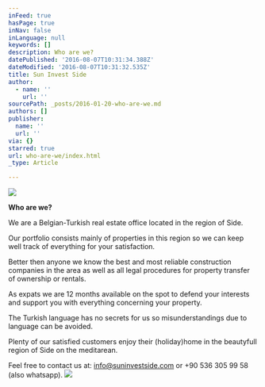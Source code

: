 ```yaml
---
inFeed: true
hasPage: true
inNav: false
inLanguage: null
keywords: []
description: Who are we?
datePublished: '2016-08-07T10:31:34.388Z'
dateModified: '2016-08-07T10:31:32.535Z'
title: Sun Invest Side
author:
  - name: ''
    url: ''
sourcePath: _posts/2016-01-20-who-are-we.md
authors: []
publisher:
  name: ''
  url: ''
via: {}
starred: true
url: who-are-we/index.html
_type: Article

---
```

![](https://s3-us-west-2.amazonaws.com/the-grid-img/p/4e576d04863f474439eef85a8ed0f269fe2158a7.jpg)

**Who are we?**

We are a Belgian-Turkish real estate office located in the region of Side.

Our portfolio consists mainly of properties in this region so we can keep well track of everything for your satisfaction.

Better then anyone we know the best and most reliable construction companies in the area as well as all legal procedures for property transfer of ownership or rentals.

As expats we are 12 months available on the spot to defend your interests and support you with everything concerning your property.

The Turkish language has no secrets for us so misunderstandings due to language can be avoided.

Plenty of our satisfied customers enjoy their (holiday)home in the beautyfull region of Side on the meditarean.

Feel free to contact us at: info@suninvestside.com or +90 536 305 99 58 (also whatsapp).
![](https://the-grid-user-content.s3-us-west-2.amazonaws.com/b6e68ef8-45db-49c0-b2d6-28081b76c32c.jpg)
